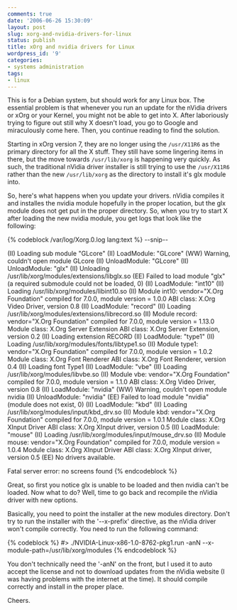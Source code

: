 ```yaml
---
comments: true
date: '2006-06-26 15:30:09'
layout: post
slug: xorg-and-nvidia-drivers-for-linux
status: publish
title: xOrg and nvidia drivers for Linux
wordpress_id: '9'
categories:
- systems administration
tags:
- linux
---
```


This is for a Debian system, but should work for any Linux box. The essential problem is that whenever you run an update for the nVidia drivers or xOrg or your Kernel, you might not be able to get into X. After laboriously trying to figure out still why X doesn't load, you go to Google and miraculously come here. Then, you continue reading to find the solution.

Starting in xOrg version 7, they are no longer using the <code>/usr/X11R6</code> as the primary directory for all the X stuff. They still have some lingering items in there, but the move towards <code>/usr/lib/xorg</code> is happening very quickly. As such, the traditional nVidia driver installer is still trying to use the <code>/usr/X11R6</code> rather than the new <code>/usr/lib/xorg</code> as the directory to install it's glx module into. 

So, here's what happens when you update your drivers. nVidia compiles it and installes the nvidia module hopefully in the proper location, but the glx module does not get put in the proper directory. So, when you try to start X after loading the new nvidia module, you get logs that look like the following:

{% codeblock /var/log/Xorg.0.log lang:text %}
--snip--

(II) Loading sub module "GLcore"
(II) LoadModule: "GLcore"
(WW) Warning, couldn't open module GLcore
(II) UnloadModule: "GLcore"
(II) UnloadModule: "glx"
(II) Unloading /usr/lib/xorg/modules/extensions/libglx.so
(EE) Failed to load module "glx" (a required submodule could not be loaded, 0)
(II) LoadModule: "int10"
(II) Loading /usr/lib/xorg/modules/libint10.so
(II) Module int10: vendor="X.Org Foundation"
        compiled for 7.0.0, module version = 1.0.0
        ABI class: X.Org Video Driver, version 0.8
(II) LoadModule: "record"
(II) Loading /usr/lib/xorg/modules/extensions/librecord.so
(II) Module record: vendor="X.Org Foundation"
        compiled for 7.0.0, module version = 1.13.0
        Module class: X.Org Server Extension
        ABI class: X.Org Server Extension, version 0.2
(II) Loading extension RECORD
(II) LoadModule: "type1"
(II) Loading /usr/lib/xorg/modules/fonts/libtype1.so
(II) Module type1: vendor="X.Org Foundation"
        compiled for 7.0.0, module version = 1.0.2
        Module class: X.Org Font Renderer
        ABI class: X.Org Font Renderer, version 0.4
(II) Loading font Type1
(II) LoadModule: "vbe"
(II) Loading /usr/lib/xorg/modules/libvbe.so
(II) Module vbe: vendor="X.Org Foundation"
        compiled for 7.0.0, module version = 1.1.0
        ABI class: X.Org Video Driver, version 0.8
(II) LoadModule: "nvidia"
(WW) Warning, couldn't open module nvidia
(II) UnloadModule: "nvidia"
(EE) Failed to load module "nvidia" (module does not exist, 0)
(II) LoadModule: "kbd"
(II) Loading /usr/lib/xorg/modules/input/kbd_drv.so
(II) Module kbd: vendor="X.Org Foundation"
        compiled for 7.0.0, module version = 1.0.1
        Module class: X.Org XInput Driver
        ABI class: X.Org XInput driver, version 0.5
(II) LoadModule: "mouse"
(II) Loading /usr/lib/xorg/modules/input/mouse_drv.so
(II) Module mouse: vendor="X.Org Foundation"
        compiled for 7.0.0, module version = 1.0.4
        Module class: X.Org XInput Driver
        ABI class: X.Org XInput driver, version 0.5
(EE) No drivers available.

Fatal server error:
no screens found
{% endcodeblock %}

Great, so first you notice glx is unable to be loaded and then nvidia can't be loaded. Now what to do? Well, time to go back and recompile the nVidia driver with new options.

Basically, you need to point the installer at the new modules directory. Don't try to run the installer with the '--x-prefix' directive, as the nVidia driver won't compile correctly. You need to run the following command:

{% codeblock %}
#> ./NVIDIA-Linux-x86-1.0-8762-pkg1.run -anN --x-module-path=/usr/lib/xorg/modules
{% endcodeblock %}

You don't technically need the '-anN' on the front, but I used it to auto accept the license and not to download updates from the nVidia website (I was having problems with the internet at the time). It should compile correctly and install in the proper place. 

Cheers. 
